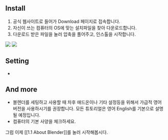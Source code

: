 ## Install  

1. 공식 웹사이트로 들어가 Download 페이지로 접속합니다. 
2. 자신이 쓰는 컴퓨터의 OS에 맞는 설치파일을 찾아 다운로드합니다. 
3. 다운로드 받은 파일을 눌러 압축을 풀어주고, 인스톨을 시작합니다. 

<image src="https://github.com/onmind/ob/blob/main/Image/20220122231404.png?raw=true" with="500" hight="300">

<image src="https://github.com/onmind/ob/blob/main/Image/20220122232304.png?raw=true" with="500" hight="300">

## Setting 
- 

## And more 
- 블렌더를 세팅하고 사용할 때 차후 애드온이나 기타 설정등을 위해서 가급적 영어 버전을 사용하시기를 권장합니다.  모든 튜토리얼은 영어 English를 기본으로 설명될 예정입니다.   
- 컴퓨터의 기본 사양을 체크하세요. 

그럼 이제  [[1.1 About Blender]]를 눌러 시작해봅시다. 